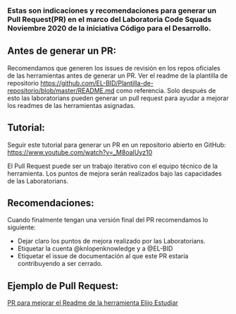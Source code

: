 ### Estas son indicaciones y recomendaciones para generar un Pull Request(PR) en el marco del Laboratoria Code Squads Noviembre 2020 de la iniciativa Código para el Desarrollo.

## Antes de generar un PR:

Recomendamos que generen los issues de revisión en los repos oficiales de las herramientas antes de generar un PR. 
Ver el readme de la plantilla de repositorio https://github.com/EL-BID/Plantilla-de-repositorio/blob/master/README.md como referencia.
Solo después de esto las laboratorians pueden generar un pull request para ayudar a mejorar los readmes de las herramientas asignadas.

## Tutorial:

Seguir este tutorial para generar un PR en un repositorio abierto en GitHub:
https://www.youtube.com/watch?v=_M8oalUyz10

El Pull Request puede ser un trabajo iterativo con el equipo técnico de la herramienta. 
Los puntos de mejora serán realizados bajo las capacidades de las Laboratorians.

## Recomendaciones:

Cuando finalmente tengan una versión final del PR recomendamos lo siguiente:
- Dejar claro los puntos de mejora realizado por las Laboratorians.
- Etiquetar la cuenta @knlopenknowledge y a @EL-BID
- Etiquetar el issue de documentación al que este PR estaría contribuyendo a ser cerrado.

## Ejemplo de Pull Request:
[PR para mejorar el Readme de la herramienta Elijo Estudiar](https://github.com/datauy/ElijoEstudiar/pull/104/commits/0fd5cce225f5bda792697c4518601828e2269f83?short_path=b335630#diff-b335630551682c19a781afebcf4d07bf978fb1f8ac04c6bf87428ed5106870f5) 
